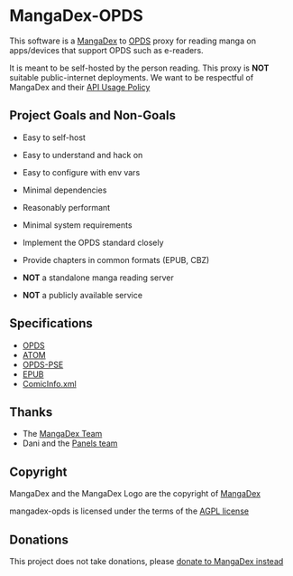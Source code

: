 # MangaDex-OPDS

This software is a [MangaDex](https://mangadex.org) to [OPDS](https://opds.io)
proxy for reading manga on apps/devices that support OPDS such as e-readers.

It is meant to be self-hosted by the person reading.
This proxy is **NOT** suitable public-internet deployments.
We want to be respectful of MangaDex and their
[API Usage Policy](https://api.mangadex.org/docs/#acceptable-usage-policy)

## Project Goals and Non-Goals

- Easy to self-host
- Easy to understand and hack on
- Easy to configure with env vars
- Minimal dependencies
- Reasonably performant
- Minimal system requirements
- Implement the OPDS standard closely
- Provide chapters in common formats (EPUB, CBZ)

- **NOT** a standalone manga reading server
- **NOT** a publicly available service

## Specifications

- [OPDS](https://specs.opds.io/opds-1.2)
- [ATOM](https://validator.w3.org/feed/docs/atom.html)
- [OPDS-PSE](https://anansi-project.github.io/docs/opds-pse/specs/v1.0)
- [EPUB](https://www.w3.org/TR/epub-33/)
- [ComicInfo.xml](hhttps://anansi-project.github.io/docs/comicinfo/documentation)

## Thanks

- The [MangaDex Team](https://mangadex.org/about)
- Dani and the [Panels team](https://panels.app)

## Copyright

MangaDex and the MangaDex Logo are the copyright of [MangaDex](https://mangadex.org/about)

mangadex-opds is licensed under the terms of the [AGPL license](./LICENSE.txt)

## Donations

This project does not take donations, please
[donate to MangaDex instead](https://namicomi.com/en/org/3Hb7HnWG/mangadex/subscriptions)
